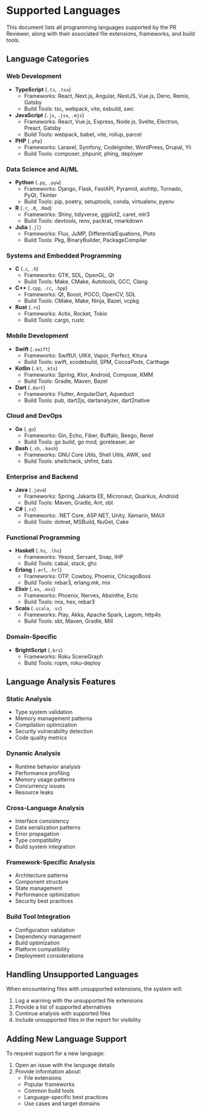 # Supported Languages

This document lists all programming languages supported by the PR Reviewer, along with their associated file extensions, frameworks, and build tools.

## Language Categories

### Web Development
- **TypeScript** (`.ts`, `.tsx`)
  - Frameworks: React, Next.js, Angular, NestJS, Vue.js, Deno, Remix, Gatsby
  - Build Tools: tsc, webpack, vite, esbuild, swc
- **JavaScript** (`.js`, `.jsx`, `.mjs`)
  - Frameworks: React, Vue.js, Express, Node.js, Svelte, Electron, Preact, Gatsby
  - Build Tools: webpack, babel, vite, rollup, parcel
- **PHP** (`.php`)
  - Frameworks: Laravel, Symfony, CodeIgniter, WordPress, Drupal, Yii
  - Build Tools: composer, phpunit, phing, deployer

### Data Science and AI/ML
- **Python** (`.py`, `.pyw`)
  - Frameworks: Django, Flask, FastAPI, Pyramid, aiohttp, Tornado, PyQt, Tkinter
  - Build Tools: pip, poetry, setuptools, conda, virtualenv, pyenv
- **R** (`.r`, `.R`, `.Rmd`)
  - Frameworks: Shiny, tidyverse, ggplot2, caret, mlr3
  - Build Tools: devtools, renv, packrat, rmarkdown
- **Julia** (`.jl`)
  - Frameworks: Flux, JuMP, DifferentialEquations, Plots
  - Build Tools: Pkg, BinaryBuilder, PackageCompiler

### Systems and Embedded Programming
- **C** (`.c`, `.h`)
  - Frameworks: GTK, SDL, OpenGL, Qt
  - Build Tools: Make, CMake, Autotools, GCC, Clang
- **C++** (`.cpp`, `.cc`, `.hpp`)
  - Frameworks: Qt, Boost, POCO, OpenCV, SDL
  - Build Tools: CMake, Make, Ninja, Bazel, vcpkg
- **Rust** (`.rs`)
  - Frameworks: Actix, Rocket, Tokio
  - Build Tools: cargo, rustc

### Mobile Development
- **Swift** (`.swift`)
  - Frameworks: SwiftUI, UIKit, Vapor, Perfect, Kitura
  - Build Tools: swift, xcodebuild, SPM, CocoaPods, Carthage
- **Kotlin** (`.kt`, `.kts`)
  - Frameworks: Spring, Ktor, Android, Compose, KMM
  - Build Tools: Gradle, Maven, Bazel
- **Dart** (`.dart`)
  - Frameworks: Flutter, AngularDart, Aqueduct
  - Build Tools: pub, dart2js, dartanalyzer, dart2native

### Cloud and DevOps
- **Go** (`.go`)
  - Frameworks: Gin, Echo, Fiber, Buffalo, Beego, Revel
  - Build Tools: go build, go mod, goreleaser, air
- **Bash** (`.sh`, `.bash`)
  - Frameworks: GNU Core Utils, Shell Utils, AWK, sed
  - Build Tools: shellcheck, shfmt, bats

### Enterprise and Backend
- **Java** (`.java`)
  - Frameworks: Spring, Jakarta EE, Micronaut, Quarkus, Android
  - Build Tools: Maven, Gradle, Ant, sbt
- **C#** (`.cs`)
  - Frameworks: .NET Core, ASP.NET, Unity, Xamarin, MAUI
  - Build Tools: dotnet, MSBuild, NuGet, Cake

### Functional Programming
- **Haskell** (`.hs`, `.lhs`)
  - Frameworks: Yesod, Servant, Snap, IHP
  - Build Tools: cabal, stack, ghc
- **Erlang** (`.erl`, `.hrl`)
  - Frameworks: OTP, Cowboy, Phoenix, ChicagoBoss
  - Build Tools: rebar3, erlang.mk, mix
- **Elixir** (`.ex`, `.exs`)
  - Frameworks: Phoenix, Nerves, Absinthe, Ecto
  - Build Tools: mix, hex, rebar3
- **Scala** (`.scala`, `.sc`)
  - Frameworks: Play, Akka, Apache Spark, Lagom, http4s
  - Build Tools: sbt, Maven, Gradle, Mill

### Domain-Specific
- **BrightScript** (`.brs`)
  - Frameworks: Roku SceneGraph
  - Build Tools: ropm, roku-deploy

## Language Analysis Features

### Static Analysis
- Type system validation
- Memory management patterns
- Compilation optimization
- Security vulnerability detection
- Code quality metrics

### Dynamic Analysis
- Runtime behavior analysis
- Performance profiling
- Memory usage patterns
- Concurrency issues
- Resource leaks

### Cross-Language Analysis
- Interface consistency
- Data serialization patterns
- Error propagation
- Type compatibility
- Build system integration

### Framework-Specific Analysis
- Architecture patterns
- Component structure
- State management
- Performance optimization
- Security best practices

### Build Tool Integration
- Configuration validation
- Dependency management
- Build optimization
- Platform compatibility
- Deployment considerations

## Handling Unsupported Languages

When encountering files with unsupported extensions, the system will:
1. Log a warning with the unsupported file extensions
2. Provide a list of supported alternatives
3. Continue analysis with supported files
4. Include unsupported files in the report for visibility

## Adding New Language Support

To request support for a new language:
1. Open an issue with the language details
2. Provide information about:
   - File extensions
   - Popular frameworks
   - Common build tools
   - Language-specific best practices
   - Use cases and target domains
